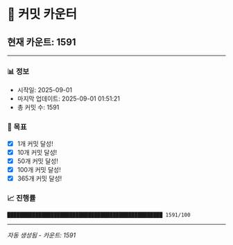 # 🔢 커밋 카운터

## 현재 카운트: 1591

---

### 📊 정보
- 시작일: 2025-09-01
- 마지막 업데이트: 2025-09-01 01:51:21
- 총 커밋 수: 1591

### 🎯 목표
- [x] 1개 커밋 달성!
- [x] 10개 커밋 달성!
- [x] 50개 커밋 달성!
- [x] 100개 커밋 달성!
- [x] 365개 커밋 달성!

### 📈 진행률
```
██████████████████████████████████████████████████ 1591/100
```

---
*자동 생성됨 - 카운트: 1591*
